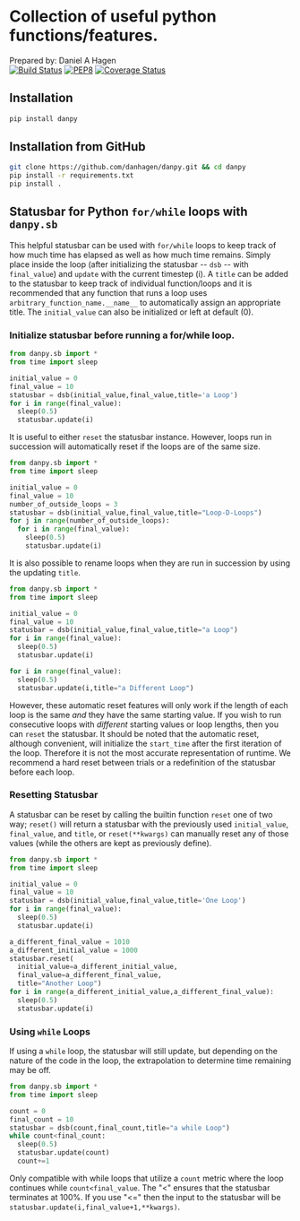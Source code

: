 # Collection of useful python functions/features.
Prepared by: Daniel A Hagen  
[![Build Status](https://travis-ci.com/danhagen/danpy.svg?branch=master)](https://travis-ci.com/danhagen/danpy)
[![PEP8](https://img.shields.io/badge/code%20style-pep8-green.svg)](https://www.python.org/dev/peps/pep-0008/)
[![Coverage Status](https://coveralls.io/repos/github/danhagen/danpy/badge.svg?branch=master&service=github)](https://coveralls.io/github/danhagen/danpy?branch=master&service=github)

## Installation
```py
pip install danpy
```

## Installation from GitHub
```bash
git clone https://github.com/danhagen/danpy.git && cd danpy
pip install -r requirements.txt
pip install .
```


## Statusbar for Python `for/while` loops with `danpy.sb`
This helpful statusbar can be used with `for/while` loops to keep track of how much time has elapsed as well as how much time remains. Simply place inside the loop (after initializing the statusbar -- `dsb` -- with `final_value`) and `update` with the current timestep (i). A `title` can be added to the statusbar to keep track of individual function/loops and it is recommended that any function that runs a loop uses `arbitrary_function_name.__name__` to automatically assign an appropriate title. The `initial_value` can also be initialized or left at default (0).

### Initialize statusbar before running a for/while loop.
```py
from danpy.sb import *
from time import sleep

initial_value = 0
final_value = 10
statusbar = dsb(initial_value,final_value,title='a Loop')
for i in range(final_value):
  sleep(0.5)
  statusbar.update(i)
```

It is useful to either `reset` the statusbar instance. However, loops run in succession will automatically reset if the loops are of the same size.

```py
from danpy.sb import *
from time import sleep

initial_value = 0
final_value = 10
number_of_outside_loops = 3
statusbar = dsb(initial_value,final_value,title="Loop-D-Loops")
for j in range(number_of_outside_loops):
  for i in range(final_value):
    sleep(0.5)
    statusbar.update(i)
```
It is also possible to rename loops when they are run in succession by using the updating `title`.

```py
from danpy.sb import *
from time import sleep

initial_value = 0
final_value = 10
statusbar = dsb(initial_value,final_value,title="a Loop")
for i in range(final_value):
  sleep(0.5)
  statusbar.update(i)

for i in range(final_value):
  sleep(0.5)
  statusbar.update(i,title="a Different Loop")
```

However, these automatic reset features will only work if the length of each loop is the same *and* they have the same starting value. If you wish to run consecutive loops with *different* starting values or loop lengths, then you can `reset` the statusbar. It should be noted that the automatic reset, although convenient, will initialize the `start_time` after the first iteration of the loop. Therefore it is not the most accurate representation of runtime. We recommend a hard reset between trials or a redefinition of the statusbar before each loop.

### Resetting Statusbar

A statusbar can be reset by calling the builtin function `reset` one of two way; `reset()` will return a statusbar with the previously used `initial_value`, `final_value`, and `title`, or `reset(**kwargs)` can manually reset any of those values (while the others are kept as previously define).

```py
from danpy.sb import *
from time import sleep

initial_value = 0
final_value = 10
statusbar = dsb(initial_value,final_value,title='One Loop')
for i in range(final_value):
  sleep(0.5)
  statusbar.update(i)

a_different_final_value = 1010
a_different_initial_value = 1000
statusbar.reset(
  initial_value=a_different_initial_value,
  final_value=a_different_final_value,
  title="Another Loop")
for i in range(a_different_initial_value,a_different_final_value):
  sleep(0.5)
  statusbar.update(i)
```

### Using `while` Loops
If using a `while` loop, the statusbar will still update, but depending on the nature of the code in the loop, the extrapolation to determine time remaining may be off.

```py
from danpy.sb import *
from time import sleep

count = 0
final_count = 10
statusbar = dsb(count,final_count,title="a while Loop")
while count<final_count:
  sleep(0.5)
  statusbar.update(count)
  count+=1
```

Only compatible with while loops that utilize a `count` metric where the loop continues while `count<final_value`. The "<" ensures that the statusbar terminates at 100%. If you use "<=" then the input to the statusbar will be `statusbar.update(i,final_value+1,**kwargs)`.
